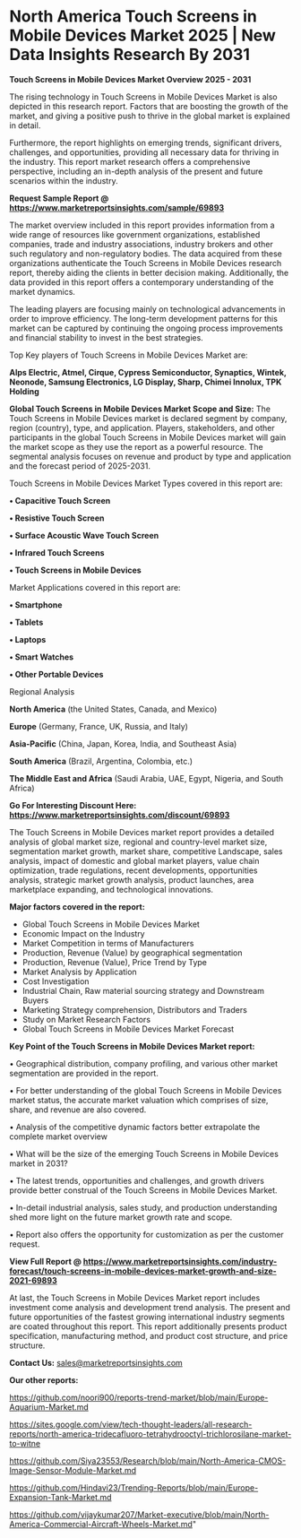 # North America Touch Screens in Mobile Devices Market 2025 | New Data Insights Research By 2031

<Strong> Touch Screens in Mobile Devices Market Overview 2025 - 2031</strong>

The rising technology in Touch Screens in Mobile Devices Market is also depicted in this research report. Factors that are boosting the growth of the market, and giving a positive push to thrive in the global market is explained in detail.

Furthermore, the report highlights on emerging trends, significant drivers, challenges, and opportunities, providing all necessary data for thriving in the industry. This report market research offers a comprehensive perspective, including an in-depth analysis of the present and future scenarios within the industry.

<strong>Request Sample Report @ <a href=https://www.marketreportsinsights.com/sample/69893>https://www.marketreportsinsights.com/sample/69893</a></strong>

The market overview included in this report provides information from a wide range of resources like government organizations, established companies, trade and industry associations, industry brokers and other such regulatory and non-regulatory bodies. The data acquired from these organizations authenticate the Touch Screens in Mobile Devices research report, thereby aiding the clients in better decision making. Additionally, the data provided in this report offers a contemporary understanding of the market dynamics.

The leading players are focusing mainly on technological advancements in order to improve efficiency. The long-term development patterns for this market can be captured by continuing the ongoing process improvements and financial stability to invest in the best strategies.

Top Key players of Touch Screens in Mobile Devices Market are:

<strong>Alps Electric, Atmel, Cirque, Cypress Semiconductor, Synaptics, Wintek, Neonode, Samsung Electronics, LG Display, Sharp, Chimei Innolux, TPK Holding</strong>

<strong><b>Global Touch Screens in Mobile Devices Market Scope and Size:</b></strong>
The Touch Screens in Mobile Devices market is declared segment by company, region (country), type, and application. Players, stakeholders, and other participants in the global Touch Screens in Mobile Devices market will gain the market scope as they use the report as a powerful resource. The segmental analysis focuses on revenue and product by type and application and the forecast period of 2025-2031.

Touch Screens in Mobile Devices Market Types covered in this report are:

<strong>• Capacitive Touch Screen

• Resistive Touch Screen

• Surface Acoustic Wave Touch Screen

• Infrared Touch Screens

• Touch Screens in Mobile Devices</strong>

Market Applications covered in this report are:

<strong>• Smartphone

• Tablets

• Laptops

• Smart Watches

• Other Portable Devices</strong> 

Regional Analysis

<strong>North America</strong> (the United States, Canada, and Mexico)

<strong>Europe</strong> (Germany, France, UK, Russia, and Italy)

<strong>Asia-Pacific</strong> (China, Japan, Korea, India, and Southeast Asia)

<strong>South America</strong> (Brazil, Argentina, Colombia, etc.)

<strong>The Middle East and Africa</strong> (Saudi Arabia, UAE, Egypt, Nigeria, and South Africa)

<strong>Go For Interesting Discount Here: <a href=https://www.marketreportsinsights.com/discount/69893>https://www.marketreportsinsights.com/discount/69893</a></strong>

The Touch Screens in Mobile Devices market report provides a detailed analysis of global market size, regional and country-level market size, segmentation market growth, market share, competitive Landscape, sales analysis, impact of domestic and global market players, value chain optimization, trade regulations, recent developments, opportunities analysis, strategic market growth analysis, product launches, area marketplace expanding, and technological innovations.

<strong><b>Major factors covered in the report:</b></strong>
<ul>
  <li>Global Touch Screens in Mobile Devices Market </li>
  <li>Economic Impact on the Industry</li>
  <li>Market Competition in terms of Manufacturers</li>
  <li>Production, Revenue (Value) by geographical segmentation</li>
  <li>Production, Revenue (Value), Price Trend by Type</li>
  <li>Market Analysis by Application</li>
  <li>Cost Investigation</li>
  <li>Industrial Chain, Raw material sourcing strategy and Downstream Buyers</li>
  <li>Marketing Strategy comprehension, Distributors and Traders</li>
  <li>Study on Market Research Factors</li>
  <li>Global Touch Screens in Mobile Devices Market Forecast</li>
</ul>

<strong><b>Key Point of the Touch Screens in Mobile Devices Market report:</b></strong>

• Geographical distribution, company profiling, and various other market segmentation are provided in the report.

• For better understanding of the global Touch Screens in Mobile Devices market status, the accurate market valuation which comprises of size, share, and revenue are also covered.

• Analysis of the competitive dynamic factors better extrapolate the complete market overview

• What will be the size of the emerging Touch Screens in Mobile Devices market in 2031?

• The latest trends, opportunities and challenges, and growth drivers provide better construal of the Touch Screens in Mobile Devices Market.

• In-detail industrial analysis, sales study, and production understanding shed more light on the future market growth rate and scope.

• Report also offers the opportunity for customization as per the customer request.

<strong><b>View Full Report @ <a href=https://www.marketreportsinsights.com/industry-forecast/touch-screens-in-mobile-devices-market-growth-and-size-2021-69893>https://www.marketreportsinsights.com/industry-forecast/touch-screens-in-mobile-devices-market-growth-and-size-2021-69893</a></b></strong>


At last, the Touch Screens in Mobile Devices Market report includes investment come analysis and development trend analysis. The present and future opportunities of the fastest growing international industry segments are coated throughout this report. This report additionally presents product specification, manufacturing method, and product cost structure, and price structure.

<strong>Contact Us:</strong>
sales@marketreportsinsights.com

<strong>Our other reports:</strong>

<a href=https://github.com/noori900/reports-trend-market/blob/main/Europe-Aquarium-Market.md>https://github.com/noori900/reports-trend-market/blob/main/Europe-Aquarium-Market.md</a>

<a href=https://sites.google.com/view/tech-thought-leaders/all-research-reports/north-america-tridecafluoro-tetrahydrooctyl-trichlorosilane-market-to-witne>https://sites.google.com/view/tech-thought-leaders/all-research-reports/north-america-tridecafluoro-tetrahydrooctyl-trichlorosilane-market-to-witne</a>

<a href=https://github.com/Siya23553/Research/blob/main/North-America-CMOS-Image-Sensor-Module-Market.md>https://github.com/Siya23553/Research/blob/main/North-America-CMOS-Image-Sensor-Module-Market.md</a>

<a href=https://github.com/Hindavi23/Trending-Reports/blob/main/Europe-Expansion-Tank-Market.md>https://github.com/Hindavi23/Trending-Reports/blob/main/Europe-Expansion-Tank-Market.md</a>

<a href=https://github.com/vijaykumar207/Market-executive/blob/main/North-America-Commercial-Aircraft-Wheels-Market.md>https://github.com/vijaykumar207/Market-executive/blob/main/North-America-Commercial-Aircraft-Wheels-Market.md</a>"
